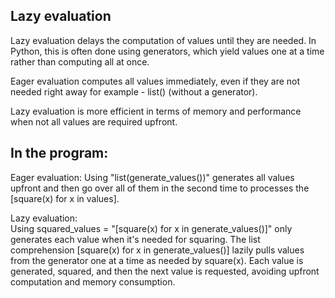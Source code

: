 Lazy evaluation
---------------
Lazy evaluation delays the computation of values until they are needed. 
In Python, this is often done using generators, 
which yield values one at a time rather than computing all at once.

Eager evaluation computes all values immediately, even if they are not needed right away
for example - list() (without a generator).

Lazy evaluation is more efficient in terms of memory and performance 
when not all values are required upfront.

In the program:
---------------
Eager evaluation:
Using "list(generate_values())" generates all values upfront and then go over all of them 
in the second time to processes the [square(x) for x in values].

Lazy evaluation:  
Using squared_values = "[square(x) for x in generate_values()]"
only generates each value when it's needed for squaring.
The list comprehension [square(x) for x in generate_values()] lazily pulls values from the generator one at a time as needed by square(x). Each value is generated, squared, and then the next value is requested, avoiding upfront computation and memory consumption.
